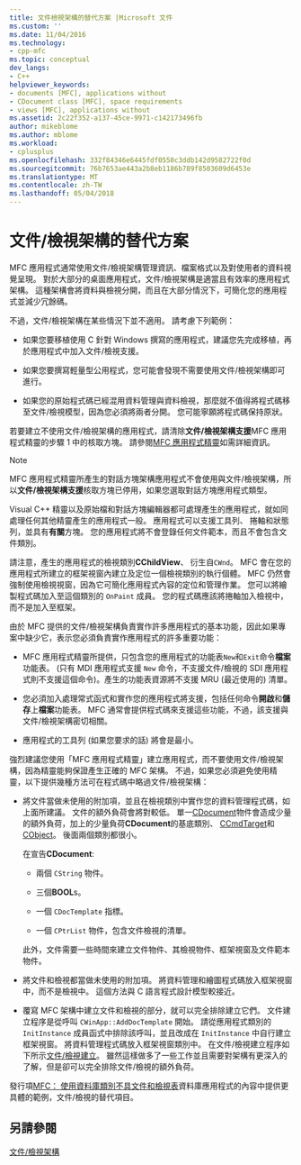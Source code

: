 ```yaml
---
title: 文件檢視架構的替代方案 |Microsoft 文件
ms.custom: ''
ms.date: 11/04/2016
ms.technology:
- cpp-mfc
ms.topic: conceptual
dev_langs:
- C++
helpviewer_keywords:
- documents [MFC], applications without
- CDocument class [MFC], space requirements
- views [MFC], applications without
ms.assetid: 2c22f352-a137-45ce-9971-c142173496fb
author: mikeblome
ms.author: mblome
ms.workload:
- cplusplus
ms.openlocfilehash: 332f84346e6445fdf0550c3ddb142d9582722f0d
ms.sourcegitcommit: 76b7653ae443a2b8eb1186b789f8503609d6453e
ms.translationtype: MT
ms.contentlocale: zh-TW
ms.lasthandoff: 05/04/2018
---
```

# <a name="alternatives-to-the-documentview-architecture"></a>文件/檢視架構的替代方案
MFC 應用程式通常使用文件/檢視架構管理資訊、檔案格式以及對使用者的資料視覺呈現。 對於大部分的桌面應用程式，文件/檢視架構是適當且有效率的應用程式架構。 這種架構會將資料與檢視分開，而且在大部分情況下，可簡化您的應用程式並減少冗餘碼。  
  
 不過，文件/檢視架構在某些情況下並不適用。 請考慮下列範例：  
  
-   如果您要移植使用 C 針對 Windows 撰寫的應用程式，建議您先完成移植，再於應用程式中加入文件/檢視支援。  
  
-   如果您要撰寫輕量型公用程式，您可能會發現不需要使用文件/檢視架構即可進行。  
  
-   如果您的原始程式碼已經混用資料管理與資料檢視，那麼就不值得將程式碼移至文件/檢視模型，因為您必須將兩者分開。 您可能寧願將程式碼保持原狀。  
  
 若要建立不使用文件/檢視架構的應用程式，請清除**文件/檢視架構支援**MFC 應用程式精靈的步驟 1 中的核取方塊。 請參閱[MFC 應用程式精靈](../mfc/reference/mfc-application-wizard.md)如需詳細資訊。  
  
> [!NOTE]
>  MFC 應用程式精靈所產生的對話方塊架構應用程式不會使用與文件/檢視架構，所以**文件/檢視架構支援**核取方塊已停用，如果您選取對話方塊應用程式類型。  
  
 Visual C++ 精靈以及原始檔和對話方塊編輯器都可處理產生的應用程式，就如同處理任何其他精靈產生的應用程式一般。 應用程式可以支援工具列、 捲軸和狀態列，並具有**有關**方塊。 您的應用程式將不會登錄任何文件範本，而且不會包含文件類別。  
  
 請注意，產生的應用程式的檢視類別**CChildView**、 衍生自`CWnd`。 MFC 會在您的應用程式所建立的框架視窗內建立及定位一個檢視類別的執行個體。 MFC 仍然會強制使用檢視視窗，因為它可簡化應用程式內容的定位和管理作業。 您可以將繪製程式碼加入至這個類別的 `OnPaint` 成員。 您的程式碼應該將捲軸加入檢視中，而不是加入至框架。  
  
 由於 MFC 提供的文件/檢視架構負責實作許多應用程式的基本功能，因此如果專案中缺少它，表示您必須負責實作應用程式的許多重要功能：  
  
-   MFC 應用程式精靈所提供，只包含您的應用程式的功能表`New`和`Exit`命令**檔案**功能表。 (只有 MDI 應用程式支援 `New` 命令，不支援文件/檢視的 SDI 應用程式則不支援這個命令)。產生的功能表資源將不支援 MRU (最近使用的) 清單。  
  
-   您必須加入處理常式函式和實作您的應用程式將支援，包括任何命令**開啟**和**儲存**上**檔案**功能表。 MFC 通常會提供程式碼來支援這些功能，不過，該支援與文件/檢視架構密切相關。  
  
-   應用程式的工具列 (如果您要求的話) 將會是最小。  
  
 強烈建議您使用「MFC 應用程式精靈」建立應用程式，而不要使用文件/檢視架構，因為精靈能夠保證產生正確的 MFC 架構。 不過，如果您必須避免使用精靈，以下提供幾種方法可在程式碼中略過文件/檢視架構：  
  
-   將文件當做未使用的附加項，並且在檢視類別中實作您的資料管理程式碼，如上面所建議。 文件的額外負荷會將對較低。 單一[CDocument](../mfc/reference/cdocument-class.md)物件會造成少量的額外負荷，加上的少量負荷**CDocument**的基底類別、 [CCmdTarget](../mfc/reference/ccmdtarget-class.md)和[CObject](../mfc/reference/cobject-class.md)。 後面兩個類別都很小。  
  
     在宣告**CDocument**:  
  
    -   兩個 `CString` 物件。  
  
    -   三個**BOOL**s。  
  
    -   一個 `CDocTemplate` 指標。  
  
    -   一個 `CPtrList` 物件，包含文件檢視的清單。  
  
     此外，文件需要一些時間來建立文件物件、其檢視物件、框架視窗及文件範本物件。  
  
-   將文件和檢視都當做未使用的附加項。 將資料管理和繪圖程式碼放入框架視窗中，而不是檢視中。 這個方法與 C 語言程式設計模型較接近。  
  
-   覆寫 MFC 架構中建立文件和檢視的部分，就可以完全排除建立它們。 文件建立程序是從呼叫 `CWinApp::AddDocTemplate` 開始。 請從應用程式類別的 `InitInstance` 成員函式中排除該呼叫，並且改成在 `InitInstance` 中自行建立框架視窗。 將資料管理程式碼放入框架視窗類別中。 在文件/檢視建立程序如下所示[文件/檢視建立](../mfc/document-view-creation.md)。 雖然這樣做多了一些工作並且需要對架構有更深入的了解，但是卻可以完全排除文件/檢視的額外負荷。  
  
 發行項[MFC： 使用資料庫類別不具文件和檢視表](../data/mfc-using-database-classes-without-documents-and-views.md)資料庫應用程式的內容中提供更具體的範例，文件/檢視的替代項目。  
  
## <a name="see-also"></a>另請參閱  
 [文件/檢視架構](../mfc/document-view-architecture.md)

